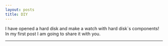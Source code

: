 ```yaml
---
layout: posts
title: DIY
---
```


 I have opened a hard disk and make a watch with hard disk`s components!
 In my first post I am going to share it with you.

 ---



